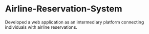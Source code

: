 # Airline-Reservation-System
Developed a web application as an intermediary platform connecting individuals with airline reservations. 
